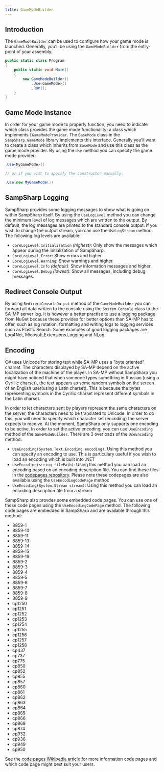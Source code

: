 ```yaml
---
title: GameModeBuilder
---
```


Introduction
--------
The `GameModeBuilder` can be used to configure how your game mode is launched. Generally, you'll be using the `GameModeBuilder` from the entry-point of your assembly.

``` c#
public static class Program
{
    public static void Main()
    {
        new GameModeBuilder()
            .Use<GameMode>()
            .Run();
    }
}
```

Game Mode Instance
------------------
In order for your game mode to properly function, you need to indicate which class provides the game mode functionality; a class which implements `IGameModeProvider`. The `BaseMode` class in the `SampSharp.GameMode` library implements this interface. Generally you'll want to create a class which inherits from `BaseMode` and use this class as the game mode provider. By using the `Use` method you can specify the game mode provider:

``` cs
.Use<MyGameMode>()

// or if you wish to specify the constructor manually:

.Use(new MyGameMode())
```

SampSharp Logging
-----------------
SampSharp provides some logging messages to show what is going on within SampSharp itself. By using the `UseLogLevel` method you can change the minimum level of log messages which are written to the output. By default, the log messages are printed to the standard console output. If you wish to change the output stream, you can use the `UseLogStream` method. The following log levels are available:

- `CoreLogLevel.Initialisation` *(highest)*: Only show the messages which appear during the initialization of SampSharp.
- `CoreLogLevel.Error`: Show errors and higher.
- `CoreLogLevel.Warning`: Show warnings and higher.
- `CoreLogLevel.Info` *(default)*: Show information messages and higher.
- `CoreLogLevel.Debug` *(lowest)*: Show all messages, including debug messages.

Redirect Console Output
-----------------------
By using `RedirectConsoleOutput` method of the `GameModeBuilder` you can forward all data written to the console using the `System.Console` class to the SA-MP server log. It is however a better practise to use a logging package from NuGet because these provides for better options than SA-MP has to offer, such as log rotation, formatting and writing logs to logging services such as Elastic Search. Some examples of good logging packages are Log4Net, Micosoft.Extensions.Logging and NLog.

Encoding
----
C# uses Unicode for storing text while SA-MP uses a "byte oriented" charset. The characters displayed by SA-MP depend on the active localization of the machine of the player. In SA-MP without SampSharp you might have noticed that when someone types something in Russian (using a Cyrillic charset), the text appears as some random symbols on the screen of an English user(using a Latin charset). This is because the bytes representing symbols in the Cyrillic charset represent different symbols in the Latin charset.

In order to let characters sent by players represent the same characters on the server, the characters need to be translated to Unicode. In order to do this, you will need to specify which character set (encoding) the server expects to receive. At the moment, SampSharp only supports one encoding to be active. In order to set the active encoding, you can use `UseEncoding` method of the `GameModeBuilder`. There are 3 overloads of the `UseEncoding` method:

- `UseEncoding(System.Text.Encoding encoding)`: Using this method you can specify an encoding to use. This is particulary useful if you wish to load an encoding which is built into .NET
- `UseEncoding(string filePath)`: Using this method you can load an encoding based on an encoding description file. You can find these files in the [codepages repository](github.com/sampsharp/codepages). Please note these codepages are also available using the `UseEncodingCodePage` method
- `UseEncoding(System.Stream stream)`: Using this method you can load an encoding description file from a stream

SampSharp also provdes some embedded code pages. You can use one of these code pages using the `UseEncodingCodePage` method. The following code pages are embedded in SampSharp and are available through this method:

- 8859-1
- 8859-10
- 8859-11
- 8859-13
- 8859-14
- 8859-15
- 8859-16
- 8859-2
- 8859-3
- 8859-4
- 8859-5
- 8859-6
- 8859-7
- 8859-8
- 8859-9
- cp1250
- cp1251
- cp1252
- cp1253
- cp1254
- cp1255
- cp1256
- cp1257
- cp1258
- cp437
- cp737
- cp775
- cp850
- cp852
- cp855
- cp857
- cp860
- cp861
- cp862
- cp863
- cp864
- cp865
- cp866
- cp869
- cp874
- cp932
- cp936
- cp949
- cp950 

See the [code pages Wikipedia article](https://en.wikipedia.org/wiki/Code_page) for more information code pages and which code page might best suit your users.